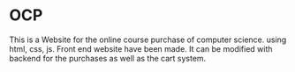 # OCP
This is a Website for the online course purchase of computer science.
using html, css, js. Front end website have been made.
It can be modified with backend for the purchases as well as the cart system.
